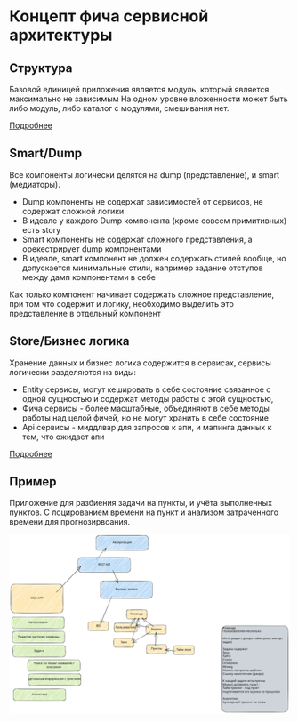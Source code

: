 # Концепт фича сервисной архитектуры

## Структура

Базовой единицей приложения является модуль, который является максимально не зависимым
На одном уровне вложенности может быть либо модуль, либо каталог с модулями, смешивания нет.

[Подробнее](./docs/structure.md)

## Smart/Dump

Все компоненты логически делятся на dump (представление), и smart (медиаторы).

- Dump компоненты не содержат зависимостей от сервисов, не содержат сложной логики
- В идеале у каждого Dump компонента (кроме совсем примитивных) есть story
- Smart компоненты не содержат сложного представления, а орекестрирует dump компонентами
- В идеале, smart компонент не должен содержать стилей вообще, но допускается минимальные стили, например задание отступов между дамп компонентами в себе

Как только компонент начинает содержать сложное представление, при том что содержит и логику, необходимо выделить это представление в отдельный компонент

## Store/Бизнес логика

Хранение данных и бизнес логика содержится в сервисах, сервисы логически разделяются на виды:
* Entity сервисы, могут кешировать в себе состояние связанное с одной сущностью и содержат методы работы с этой сущностью, 
* Фича сервисы - более масштабные, объединяют в себе методы работы над целой фичей, но не могут хранить в себе состояние
* Api сервисы - миддлвар для запросов к апи, и мапинга данных к тем, что ожидает апи

[Подробнее](./docs/services.md)

## Пример

Приложение для разбиения задачи на пункты, и учёта выполненных пунктов. С лоцированием времени на пункт и анализом затраченного времени для прогнозирвоания.

![Схема](./project/schema.svg)